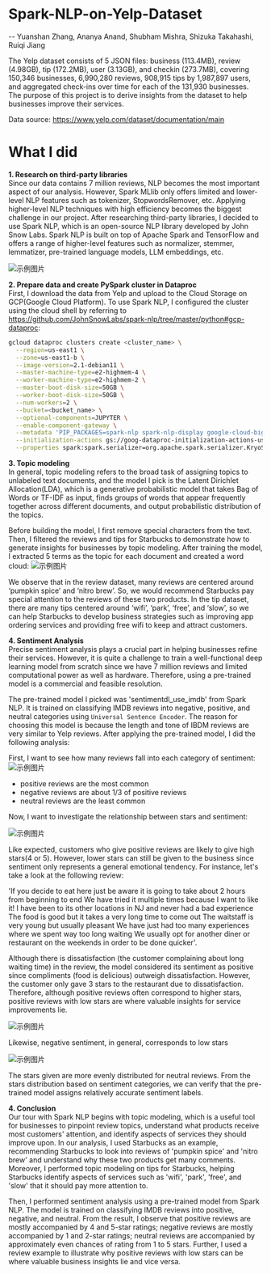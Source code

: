 # Spark-NLP-on-Yelp-Dataset
-- Yuanshan Zhang, Ananya Anand, Shubham Mishra, Shizuka Takahashi, Ruiqi Jiang

The Yelp dataset consists of 5 JSON files: business (113.4MB), review (4.98GB), tip (172.2MB), user (3.13GB), and checkin (273.7MB), covering 150,346 businesses, 6,990,280 reviews, 908,915 tips by 1,987,897 users, and aggregated check-ins over time for each of the 131,930 businesses. The purpose of this project is to derive insights from the dataset to help businesses improve their services.

Data source: https://www.yelp.com/dataset/documentation/main

# What I did
**1. Research on third-party libraries**\
Since our data contains 7 million reviews, NLP becomes the most important aspect of our analysis. However, Spark MLlib only offers limited and lower-level NLP features such as tokenizer, StopwordsRemover, etc. Applying higher-level NLP techniques with high efficiency becomes the biggest challenge in our project. After researching third-party libraries, I decided to use Spark NLP, which is an open-source NLP library developed by John Snow Labs. Spark NLP is built on top of Apache Spark and TensorFlow and offers a range of higher-level features such as normalizer, stemmer, lemmatizer, pre-trained language models, LLM embeddings, etc.

![示例图片](images/Spark_NLP_vs_Spark_MLlib.png)

**2. Prepare data and create PySpark cluster in Dataproc**\
First, I download the data from Yelp and upload to the Cloud Storage on GCP(Google Cloud Platform). To use Spark NLP, I configured the cluster using the cloud shell by referring to https://github.com/JohnSnowLabs/spark-nlp/tree/master/python#gcp-dataproc:
```bash
gcloud dataproc clusters create <cluster_name> \
  --region=us-east1 \
  --zone=us-east1-b \
  --image-version=2.1-debian11 \
  --master-machine-type=e2-highmem-4 \
  --worker-machine-type=e2-highmem-2 \
  --master-boot-disk-size=50GB \
  --worker-boot-disk-size=50GB \
  --num-workers=2 \
  --bucket=<bucket_name> \
  --optional-components=JUPYTER \
  --enable-component-gateway \
  --metadata 'PIP_PACKAGES=spark-nlp spark-nlp-display google-cloud-bigquery google-cloud-storage' \
  --initialization-actions gs://goog-dataproc-initialization-actions-us-east1/python/pip-install.sh \
  --properties spark:spark.serializer=org.apache.spark.serializer.KryoSerializer,spark:spark.driver.maxResultSize=0,spark:spark.kryoserializer.buffer.max=2000M,spark:spark.jars.packages=com.johnsnowlabs.nlp:spark-nlp_2.12:5.3.3
```

**3. Topic modeling**\
In general, topic modeling refers to the broad task of assigning topics to unlabeled text documents, and the model I pick is the Latent Dirichlet Allocation(LDA), which is a generative probabilistic model that takes Bag of Words or TF-IDF as input, finds groups of words that appear frequently together across different documents, and output probabilistic distribution of the topics.

Before building the model, I first remove special characters from the text. Then, I filtered the reviews and tips for Starbucks to demonstrate how to generate insights for businesses by topic modeling. After training the model, I extracted 5 terms as the topic for each document and created a word cloud: 
![示例图片](images/topic_modeling.png)

We observe that in the review dataset, many reviews are centered around ‘pumpkin spice’ and ‘nitro brew’. So, we would recommend Starbucks pay special attention to the reviews of these two products. In the tip dataset, there are many tips centered around ‘wifi’, ‘park’, ‘free’, and ‘slow’, so we can help Starbucks to develop business strategies such as improving app ordering services and providing free wifi to keep and attract customers.

**4. Sentiment Analysis**\
Precise sentiment analysis plays a crucial part in helping businesses refine their services. However, it is quite a challenge to train a well-functional deep learning model from scratch since we have 7 million reviews and limited computational power as well as hardware. Therefore, using a pre-trained model is a commercial and feasible resolution.

The pre-trained model I picked was 'sentimentdl_use_imdb' from Spark NLP. It is trained on classifying IMDB reviews into negative, positive, and neutral categories using `Universal Sentence Encoder`. The reason for choosing this model is because the length and tone of IBDM reviews are very similar to Yelp reviews. After applying the pre-trained model, I did the following analysis:

First, I want to see how many reviews fall into each category of sentiment:
![示例图片](images/sentiment_reviews.png)
- positive reviews are the most common
- negative reviews are about 1/3 of positive reviews
- neutral reviews are the least common

Now, I want to investigate the relationship between stars and sentiment:

![示例图片](images/stars_positive.png)

Like expected, customers who give positive reviews are likely to give high stars(4 or 5). However, lower stars can still be given to the business since sentiment only represents a general emotional tendency. For instance, let's take a look at the following review:

'If you decide to eat here just be aware it is going to take about 2 hours from beginning to end We have tried it multiple times because I want to like it! I have been to its other locations in NJ and never had a bad experience The food is good but it takes a very long time to come out The waitstaff is very young but usually pleasant We have just had too many experiences where we spent way too long waiting We usually opt for another diner or restaurant on the weekends in order to be done quicker'.

Although there is dissatisfaction (the customer complaining about long waiting time) in the review, the model considered its sentiment as positive since compliments (food is delicious) outweigh dissatisfaction. However, the customer only gave 3 stars to the restaurant due to dissatisfaction. Therefore, although positive reviews often correspond to higher stars, positive reviews with low stars are where valuable insights for service improvements lie.

![示例图片](images/stars_negative.png)

Likewise, negative sentiment, in general, corresponds to low stars

![示例图片](images/stars_neutral.png)

The stars given are more evenly distributed for neutral reviews. From the stars distribution based on sentiment categories, we can verify that the pre-trained model assigns relatively accurate sentiment labels.

**4. Conclusion**\
Our tour with Spark NLP begins with topic modeling, which is a useful tool for businesses to pinpoint review topics, understand what products receive most customers' attention, and identify aspects of services they should improve upon. In our analysis, I used Starbucks as an example, recommending Starbucks to look into reviews of 'pumpkin spice' and 'nitro brew' and understand why these two products get many comments. Moreover, I performed topic modeling on tips for Starbucks, helping Starbucks identify aspects of services such as 'wifi', 'park', 'free', and 'slow' that it should pay more attention to. 

Then, I performed sentiment analysis using a pre-trained model from Spark NLP. The model is trained on classifying IMDB reviews into positive, negative, and neutral. From the result, I observe that positive reviews are mostly accompanied by 4 and 5-star ratings; negative reviews are mostly accompanied by 1 and 2-star ratings; neutral reviews are accompanied by approximately even chances of rating from 1 to 5 stars. Further, I used a review example to illustrate why positive reviews with low stars can be where valuable business insights lie and vice versa.

